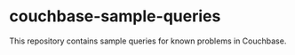 # couchbase-sample-queries

This repository contains sample queries for known problems in Couchbase.

